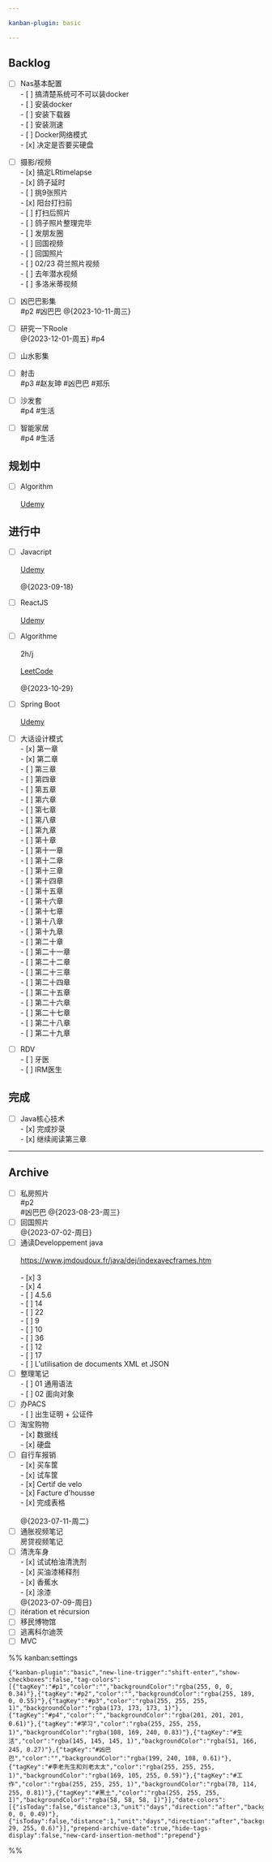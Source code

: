 ```yaml
---

kanban-plugin: basic

---
```


## Backlog

- [ ] Nas基本配置<br>- [ ] 搞清楚系统可不可以装docker<br>- [ ] 安装docker<br>- [ ] 安装下载器<br>- [ ] 安装测速<br>- [ ] Docker网络模式<br>- [x] 决定是否要买硬盘
- [ ] 摄影/视频<br>- [x] 搞定LRtimelapse<br>- [x] 鸽子延时<br>	- [ ] 挑9张照片<br>	- [x] 阳台打扫前<br>	- [ ] 打扫后照片<br>	- [ ] 鸽子照片整理完毕<br>	- [ ] 发朋友圈<br>- [ ] 回国视频<br>- [ ] 回国照片<br>- [ ] 02/23 荷兰照片视频 <br>- [ ] 去年潜水视频<br>- [ ] 多洛米蒂视频
- [ ] 凶巴巴影集<br>#p2 #凶巴巴 @{2023-10-11-周三}
- [ ] 研究一下Roole<br>@{2023-12-01-周五} #p4
- [ ] 山水影集
- [ ] 射击<br>#p3 #赵友珅 #凶巴巴 #郑乐
- [ ] 沙发套<br>#p4 #生活
- [ ] 智能家居<br>#p4 #生活


## 规划中

- [ ] Algorithm<br><br>[Udemy](https://diggers.udemy.com/course/java-data-structures-and-algorithms-masterclass/learn/lecture/25320718?start=30#overview)


## 进行中

- [ ] Javacript<br><br>[Udemy](https://diggers.udemy.com/course/javascript-flash-course-beginner-to-advanced/learn/lecture/36205244#overview)<br><br>@{2023-09-18}
- [ ] ReactJS<br><br>[Udemy](https://diggers.udemy.com/course/react-redux/learn/lecture/12531044#overview)
- [ ] Algorithme<br><br>2h/j<br><br>[LeetCode](https://leetcode.com/studyplan/top-interview-150/)<br><br>@{2023-10-29}
- [ ] Spring Boot<br><br>[Udemy](https://diggers.udemy.com/course/spring-hibernate-tutorial/learn/lecture/5116996?start=0#overview)
- [ ] 大话设计模式<br>- [x] 第一章<br>- [x] 第二章<br>- [ ] 第三章<br>- [ ] 第四章<br>- [ ] 第五章<br>- [ ] 第六章<br>- [ ] 第七章<br>- [ ] 第八章<br>- [ ] 第九章<br>- [ ] 第十章<br>- [ ] 第十一章<br>- [ ] 第十二章<br>- [ ] 第十三章<br>- [ ] 第十四章<br>- [ ] 第十五章<br>- [ ] 第十六章<br>- [ ] 第十七章<br>- [ ] 第十八章<br>- [ ] 第十九章<br>- [ ] 第二十章<br>- [ ] 第二十一章<br>- [ ] 第二十二章<br>- [ ] 第二十三章<br>- [ ] 第二十四章<br>- [ ] 第二十五章<br>- [ ] 第二十六章<br>- [ ] 第二十七章<br>- [ ] 第二十八章<br>- [ ] 第二十九章
- [ ] RDV<br>- [ ] 牙医<br>- [ ] IRM医生


## 完成

- [ ] Java核心技术<br>- [x] 完成抄录<br>- [x] 继续阅读第三章


***

## Archive

- [ ] 私房照片<br>#p2 <br>#凶巴巴 @{2023-08-23-周三}
- [ ] 回国照片<br>@{2023-07-02-周日}
- [ ] 通读Developpement java<br><br>https://www.jmdoudoux.fr/java/dej/indexavecframes.htm<br><br>- [x] 3<br>- [x] 4<br>	- [ ] 4.5.6<br>- [ ] 14<br>- [ ] 22<br>- [ ] 9<br>- [ ] 10<br>- [ ] 36<br>- [ ] 12<br>- [ ] 17<br>- [ ] L'utilisation de documents XML et JSON
- [ ] 整理笔记<br>- [ ] 01 通用语法<br>- [ ] 02 面向对象
- [ ] 办PACS<br>- [ ] 出生证明 + 公证件
- [ ] 淘宝购物<br>- [x] 数据线<br>- [x] 硬盘
- [ ] 自行车报销<br>- [x]  买车筐<br>- [x]  试车筐<br>- [x]  Certif de velo<br>- [x]  Facture d'housse<br>- [x]  完成表格<br><br>@{2023-07-11-周二}
- [ ] 通胀视频笔记<br>房贷视频笔记
- [ ] 清洗车身<br>- [x] 试试柏油清洗剂<br>- [x] 买油漆稀释剂<br>- [x] 香蕉水<br>- [x] 涂漆<br>@{2023-07-09-周日}
- [ ] itération et récursion
- [ ] 移民博物馆
- [ ] 逃离科尔迪茨
- [ ] MVC

%% kanban:settings
```
{"kanban-plugin":"basic","new-line-trigger":"shift-enter","show-checkboxes":false,"tag-colors":[{"tagKey":"#p1","color":"","backgroundColor":"rgba(255, 0, 0, 0.34)"},{"tagKey":"#p2","color":"","backgroundColor":"rgba(255, 189, 0, 0.55)"},{"tagKey":"#p3","color":"rgba(255, 255, 255, 1)","backgroundColor":"rgba(173, 173, 173, 1)"},{"tagKey":"#p4","color":"","backgroundColor":"rgba(201, 201, 201, 0.61)"},{"tagKey":"#学习","color":"rgba(255, 255, 255, 1)","backgroundColor":"rgba(108, 169, 240, 0.83)"},{"tagKey":"#生活","color":"rgba(145, 145, 145, 1)","backgroundColor":"rgba(51, 166, 245, 0.27)"},{"tagKey":"#凶巴巴","color":"","backgroundColor":"rgba(199, 240, 108, 0.61)"},{"tagKey":"#李老先生和刘老太太","color":"rgba(255, 255, 255, 1)","backgroundColor":"rgba(169, 105, 255, 0.59)"},{"tagKey":"#工作","color":"rgba(255, 255, 255, 1)","backgroundColor":"rgba(78, 114, 255, 0.81)"},{"tagKey":"#黑土","color":"rgba(255, 255, 255, 1)","backgroundColor":"rgba(58, 58, 58, 1)"}],"date-colors":[{"isToday":false,"distance":3,"unit":"days","direction":"after","backgroundColor":"rgba(255, 0, 0, 0.49)"},{"isToday":false,"distance":1,"unit":"days","direction":"after","backgroundColor":"rgba(203, 29, 255, 0.6)"}],"prepend-archive-date":true,"hide-tags-display":false,"new-card-insertion-method":"prepend"}
```
%%